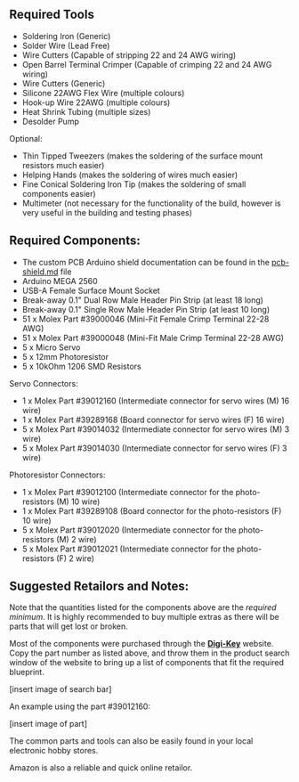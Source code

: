 Required Tools
---
- Soldering Iron (Generic)
- Solder Wire (Lead Free)
- Wire Cutters (Capable of stripping 22 and 24 AWG wiring)
- Open Barrel Terminal Crimper (Capable of crimping 22 and 24 AWG wiring)
- Wire Cutters (Generic)
- Silicone 22AWG Flex Wire (multiple colours)
- Hook-up Wire 22AWG (multiple colours)
- Heat Shrink Tubing (multiple sizes)
- Desolder Pump

Optional:
- Thin Tipped Tweezers (makes the soldering of the surface mount resistors much easier)
- Helping Hands (makes the soldering of wires much easier)
- Fine Conical Soldering Iron Tip (makes the soldering of small components easier)
- Multimeter (not necessary for the functionality of the build, however is very useful in the building and testing phases)

Required Components:
---
- The custom PCB Arduino shield documentation can be found in the [pcb-shield.md](pcb-shield.md) file
- Arduino MEGA 2560
- USB-A Female Surface Mount Socket
- Break-away 0.1" Dual Row Male Header Pin Strip (at least 18 long)
- Break-away 0.1" Single Row Male Header Pin Strip (at least 10 long)
- 51 x Molex Part #39000046 (Mini-Fit Female Crimp Terminal 22-28 AWG)
- 51 x Molex Part #39000048 (Mini-Fit Male Crimp Terminal 22-28 AWG)
- 5 x Micro Servo
- 5 x 12mm Photoresistor
- 5 x 10kOhm 1206 SMD Resistors

Servo Connectors:
- 1 x Molex Part #39012160 (Intermediate connector for servo wires (M) 16 wire)
- 1 x Molex Part #39289168 (Board connector for servo wires (F) 16 wire)
- 5 x Molex Part #39014032 (Intermediate connector for servo wires (M) 3 wire)
- 5 x Molex Part #39014030 (Intermediate connector for servo wires (F) 3 wire)

Photoresistor Connectors:
- 1 x Molex Part #39012100 (Intermediate connector for the photo-resistors (M) 10 wire)
- 1 x Molex Part #39289108 (Board connector for the photo-resistors (F) 10 wire)
- 5 x Molex Part #39012020 (Intermediate connector for the photo-resistors (M) 2 wire)
- 5 x Molex Part #39012021 (Intermediate connector for the photo-resistors (F) 2 wire)

Suggested Retailors and Notes:
---
Note that the quantities listed for the components above are the _required minimum_. It is highly recommended to buy multiple extras as there will be parts that will get lost or broken.

Most of the components were purchased through the **[Digi-Key](https://www.digikey.ca/)** website. Copy the part number as listed above, and throw them in the product search window of the website to bring up a list of components that fit the required blueprint.

[insert image of search bar]

An example using the part #39012160:

[insert image of part]

The common parts and tools can also be easily found in your local electronic hobby stores.

Amazon is also a reliable and quick online retailor.